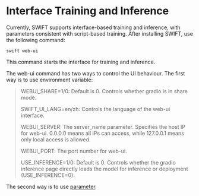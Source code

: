 # Interface Training and Inference

Currently, SWIFT supports interface-based training and inference, with parameters consistent with script-based training. After installing SWIFT, use the following command:

```shell
swift web-ui
```

This command starts the interface for training and inference.

The web-ui command has two ways to control the UI behaviour. The first way is to use environment variable:

> WEBUI_SHARE=1/0: Default is 0. Controls whether gradio is in share mode.
>
> SWIFT_UI_LANG=en/zh: Controls the language of the web-ui interface.
>
> WEBUI_SERVER: The server_name parameter. Specifies the host IP for web-ui. 0.0.0.0 means all IPs can access, while 127.0.0.1 means only local access is allowed.
>
> WEBUI_PORT: The port number for web-ui.
>
> USE_INFERENCE=1/0: Default is 0. Controls whether the gradio inference page directly loads the model for inference or deployment (USE_INFERENCE=0).

The second way is to use [parameter](../LLM/Command-line-parameters.md#web-ui-parameters).
